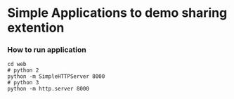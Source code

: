 # Simple Applications to demo sharing extention

### How to run application

```
cd web
# python 2
python -m SimpleHTTPServer 8000
# python 3
python -m http.server 8000
```